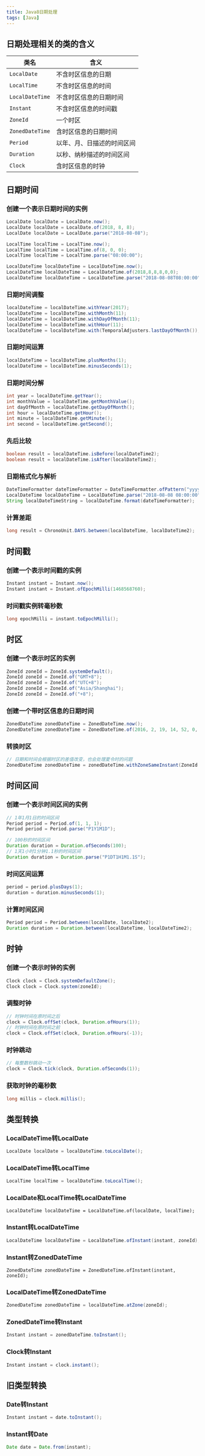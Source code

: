 ```yaml
---
title: Java8日期处理
tags: [Java]
---
```


## 日期处理相关的类的含义

| 类名            | 含义                       |
| --------------- | -------------------------- |
| `LocalDate`     | 不含时区信息的日期         |
| `LocalTime`     | 不含时区信息的时间         |
| `LocalDateTime` | 不含时区信息的日期时间     |
| `Instant`       | 不含时区信息的时间戳       |
| `ZoneId`        | 一个时区                   |
| `ZonedDateTime` | 含时区信息的日期时间       |
| `Period`        | 以年、月、日描述的时间区间 |
| `Duration`      | 以秒、纳秒描述的时间区间   |
| `Clock`         | 含时区信息的时钟           |

## 日期时间

### 创建一个表示日期时间的实例

```java
LocalDate localDate = LocalDate.now();
LocalDate localDate = LocalDate.of(2018, 8, 8);
LocalDate localDate = LocalDate.parse("2018-08-08");

LocalTime localTime = LocalTime.now();
LocalTime localTime = LocalTime.of(8, 0, 0);
LocalTime localTime = LocalTime.parse("08:00:00");

LocalDateTime localDateTime = LocalDateTime.now();
LocalDateTime localDateTime = LocalDateTime.of(2018,8,8,8,0,0);
LocalDateTime localDateTime = LocalDateTime.parse("2018-08-08T08:00:00");
```

### 日期时间调整

```java
localDateTime = localDateTime.withYear(2017);
localDateTime = localDateTime.withMonth(11);
localDateTime = localDateTime.withDayOfMonth(11);
localDateTime = localDateTime.withHour(11);
localDateTime = localDateTime.with(TemporalAdjusters.lastDayOfMonth());
```

### 日期时间运算

```java
localDateTime = localDateTime.plusMonths(1);
localDateTime = localDateTime.minusSeconds(1);
```

### 日期时间分解

```java
int year = localDateTime.getYear();
int monthValue = localDateTime.getMonthValue();
int dayOfMonth = localDateTime.getDayOfMonth();
int hour = localDateTime.getHour();
int minute = localDateTime.getMinute();
int second = localDateTime.getSecond();
```

### 先后比较

```java
boolean result = localDateTime.isBefore(localDateTime2);
boolean result = localDateTime.isAfter(localDateTime2);
```

### 日期格式化与解析

```java
DateTimeFormatter dateTimeFormatter = DateTimeFormatter.ofPattern("yyyy-MM-dd HH:mm:ss");
LocalDateTime localDateTime = LocalDateTime.parse("2018-08-08 08:00:00", dateTimeFormatter);
String localDateTimeString = localDateTime.format(dateTimeFormatter);
```

### 计算差距

```java
long result = ChronoUnit.DAYS.between(localDateTime, localDateTime2);
```

## 时间戳

### 创建一个表示时间戳的实例

```java
Instant instant = Instant.now();
Instant instant = Instant.ofEpochMilli(1468568760);
```

### 时间戳实例转毫秒数

```java
long epochMilli = instant.toEpochMilli();
```

## 时区

### 创建一个表示时区的实例

```java
ZoneId zoneId = ZoneId.systemDefault();
ZoneId zoneId = ZoneId.of("GMT+8");
ZoneId zoneId = ZoneId.of("UTC+8");
ZoneId zoneId = ZoneId.of("Asia/Shanghai");
ZoneId zoneId = ZoneId.of("+8");
```

### 创建一个带时区信息的日期时间

```java
ZonedDateTime zonedDateTime = ZonedDateTime.now();
ZonedDateTime zonedDateTime = ZonedDateTime.of(2016, 2, 19, 14, 52, 0, 0, ZoneId.of("GMT+8"));
```

### 转换时区

```java
// 日期和时间会根据时区的差值改变，也会处理夏令时的问题
ZonedDateTime zonedDateTime = zonedDateTime.withZoneSameInstant(ZoneId.of("GMT+1"));
```

## 时间区间

### 创建一个表示时间区间的实例

```java
// 1年1月1日的时间区间
Period period = Period.of(1, 1, 1);
Period period = Period.parse("P1Y1M1D");

// 100秒的时间区间
Duration duration = Duration.ofSeconds(100);
// 1天1小时1分钟1.1秒的时间区间
Duration duration = Duration.parse("P1DT1H1M1.1S");
```

### 时间区间运算

```java
period = period.plusDays(1);
duration = duration.minusSeconds(1);
```

### 计算时间区间

```java
Period period = Period.between(localDate, localDate2);
Duration duration = Duration.between(localDateTime, localDateTime2);
```

## 时钟

### 创建一个表示时钟的实例

```java
Clock clock = Clock.systemDefaultZone();
Clock clock = Clock.system(zoneId);
```

### 调整时钟

```java
// 时钟时间在原时间之后
clock = Clock.offSet(clock, Duration.ofHours(1));
// 时钟时间在原时间之前
clock = Clock.offSet(clock, Duration.ofHours(-1));
```

### 时钟跳动

```java
// 每整数秒跳动一次
clock = Clock.tick(clock, Duration.ofSeconds(1));
```

### 获取时钟的毫秒数

```java
long millis = clock.millis();
```

## 类型转换

### LocalDateTime转LocalDate

```java
LocalDate localDate = localDateTime.toLocalDate();
```

### LocalDateTime转LocalTime

```java
LocalTime localTime = localDateTime.toLocalTime();
```

### LocalDate和LocalTime转LocalDateTime

```
LocalDateTime localDateTime = LocalDateTime.of(localDate, localTime);
```

### Instant转LocalDateTime

```java
LocalDateTime localDateTime = LocalDateTime.ofInstant(instant, zoneId);
```

### Instant转ZonedDateTime

```
ZonedDateTime zonedDateTime = ZonedDateTime.ofInstant(instant, zoneId);
```

### LocalDateTime转ZonedDateTime

```java
ZonedDateTime zonedDateTime = localDateTime.atZone(zoneId);
```

### ZonedDateTime转Instant

```java
Instant instant = zonedDateTime.toInstant();
```

### Clock转Instant

```java
Instant instant = clock.instant();
```

## 旧类型转换

### Date转Instant

```java
Instant instant = date.toInstant();
```

### Instant转Date

```java
Date date = Date.from(instant);
```